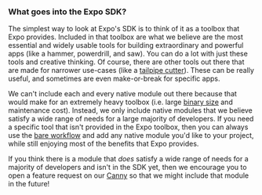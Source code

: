 ### What goes into the Expo SDK?

The simplest way to look at Expo's SDK is to think of it as a toolbox that Expo provides. Included in that toolbox are what we believe are the most essential and widely usable tools for building extraordinary and powerful apps (like a hammer, powerdrill, and saw). You can do a lot with just these tools and creative thinking. Of course, there are other tools out there that are made for narrower use-cases (like a [tailpipe cutter](https://www.amazon.com/OEMTOOLS-27045-Tailpipe-Cutter/dp/B004FELJ20)). These can be really useful, and sometimes are even make-or-break for specific apps.

We can't include each and every native module out there because that would make for an extremely heavy toolbox (i.e. large [binary size](http://expo.fyi/managed-app-size) and maintenance cost). Instead, we only include native modules that we believe satisfy a wide range of needs for a large majority of developers. If you need a specific tool that isn't provided in the Expo toolbox, then you can always use the [bare workflow](../../workflow/customizing/) and add any native module you'd like to your project, while still enjoying most of the benefits that Expo provides.

If you think there is a module that _does_ satisfy a wide range of needs for a majority of developers and isn't in the SDK yet, then we encourage you to open a feature request on our [Canny](https://expo.canny.io/feature-requests) so that we might include that module in the future!
